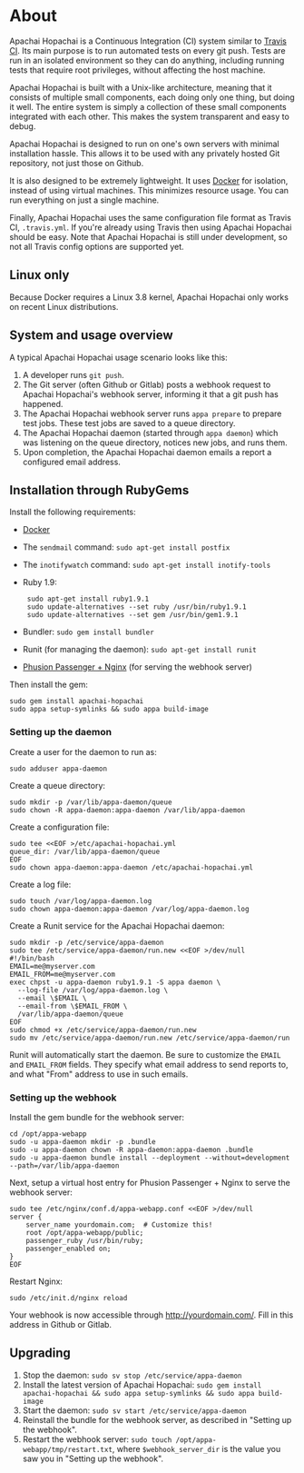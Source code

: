 # About

Apachai Hopachai is a Continuous Integration (CI) system similar to [Travis CI](https://travis-ci.org/). Its main purpose is to run automated tests on every git push. Tests are run in an isolated environment so they can do anything, including running tests that require root privileges, without affecting the host machine.

Apachai Hopachai is built with a Unix-like architecture, meaning that it consists of multiple small components, each doing only one thing, but doing it well. The entire system is simply a collection of these small components integrated with each other. This makes the system transparent and easy to debug.

Apachai Hopachai is designed to run on one's own servers with minimal installation hassle. This allows it to be used with any privately hosted Git repository, not just those on Github.

It is also designed to be extremely lightweight. It uses [Docker](http://www.docker.io/) for isolation, instead of using virtual machines. This minimizes resource usage. You can run everything on just a single machine.

Finally, Apachai Hopachai uses the same configuration file format as Travis CI, `.travis.yml`. If you're already using Travis then using Apachai Hopachai should be easy. Note that Apachai Hopachai is still under development, so not all Travis config options are supported yet.

## Linux only

Because Docker requires a Linux 3.8 kernel, Apachai Hopachai only works on recent Linux distributions.

## System and usage overview

A typical Apachai Hopachai usage scenario looks like this:

 1. A developer runs `git push`.
 2. The Git server (often Github or Gitlab) posts a webhook request to Apachai Hopachai's webhook server, informing it that a git push has happened.
 3. The Apachai Hopachai webhook server runs `appa prepare` to prepare test jobs. These test jobs are saved to a queue directory.
 4. The Apachai Hopachai daemon (started through `appa daemon`) which was listening on the queue directory, notices new jobs, and runs them.
 5. Upon completion, the Apachai Hopachai daemon emails a report a configured email address.

## Installation through RubyGems

Install the following requirements:

 * [Docker](http://www.docker.io/gettingstarted/)
 * The `sendmail` command: `sudo apt-get install postfix`
 * The `inotifywatch` command: `sudo apt-get install inotify-tools`
 * Ruby 1.9:

        sudo apt-get install ruby1.9.1
        sudo update-alternatives --set ruby /usr/bin/ruby1.9.1
        sudo update-alternatives --set gem /usr/bin/gem1.9.1
 * Bundler: `sudo gem install bundler`
 * Runit (for managing the daemon): `sudo apt-get install runit`
 * [Phusion Passenger + Nginx](http://www.modrails.com/documentation/Users%20guide%20Nginx.html#install_on_debian_ubuntu) (for serving the webhook server)

Then install the gem:

    sudo gem install apachai-hopachai
    sudo appa setup-symlinks && sudo appa build-image

### Setting up the daemon

Create a user for the daemon to run as:

    sudo adduser appa-daemon

Create a queue directory:

    sudo mkdir -p /var/lib/appa-daemon/queue
    sudo chown -R appa-daemon:appa-daemon /var/lib/appa-daemon

Create a configuration file:

    sudo tee <<EOF >/etc/apachai-hopachai.yml
    queue_dir: /var/lib/appa-daemon/queue
    EOF
    sudo chown appa-daemon:appa-daemon /etc/apachai-hopachai.yml

Create a log file:

    sudo touch /var/log/appa-daemon.log
    sudo chown appa-daemon:appa-daemon /var/log/appa-daemon.log

Create a Runit service for the Apachai Hopachai daemon:

    sudo mkdir -p /etc/service/appa-daemon
    sudo tee /etc/service/appa-daemon/run.new <<EOF >/dev/null
    #!/bin/bash
    EMAIL=me@myserver.com
    EMAIL_FROM=me@myserver.com
    exec chpst -u appa-daemon ruby1.9.1 -S appa daemon \
      --log-file /var/log/appa-daemon.log \
      --email \$EMAIL \
      --email-from \$EMAIL_FROM \
      /var/lib/appa-daemon/queue
    EOF
    sudo chmod +x /etc/service/appa-daemon/run.new
    sudo mv /etc/service/appa-daemon/run.new /etc/service/appa-daemon/run

Runit will automatically start the daemon. Be sure to customize the `EMAIL` and `EMAIL_FROM` fields. They specify what email address to send reports to, and what "From" address to use in such emails.

### Setting up the webhook

Install the gem bundle for the webhook server:

    cd /opt/appa-webapp
    sudo -u appa-daemon mkdir -p .bundle
    sudo -u appa-daemon chown -R appa-daemon:appa-daemon .bundle
    sudo -u appa-daemon bundle install --deployment --without=development --path=/var/lib/appa-daemon

Next, setup a virtual host entry for Phusion Passenger + Nginx to serve the webhook server:

    sudo tee /etc/nginx/conf.d/appa-webapp.conf <<EOF >/dev/null
    server {
        server_name yourdomain.com;  # Customize this!
        root /opt/appa-webapp/public;
        passenger_ruby /usr/bin/ruby;
        passenger_enabled on;
    }
    EOF

Restart Nginx:

    sudo /etc/init.d/nginx reload

Your webhook is now accessible through http://yourdomain.com/. Fill in this address in Github or Gitlab.

## Upgrading

 1. Stop the daemon: `sudo sv stop /etc/service/appa-daemon`
 2. Install the latest version of Apachai Hopachai: `sudo gem install apachai-hopachai && sudo appa setup-symlinks && sudo appa build-image`
 3. Start the daemon: `sudo sv start /etc/service/appa-daemon`
 4. Reinstall the bundle for the webhook server, as described in "Setting up the webhook".
 5. Restart the webhook server: `sudo touch /opt/appa-webapp/tmp/restart.txt`, where `$webhook_server_dir` is the value you saw you in "Setting up the webhook".
